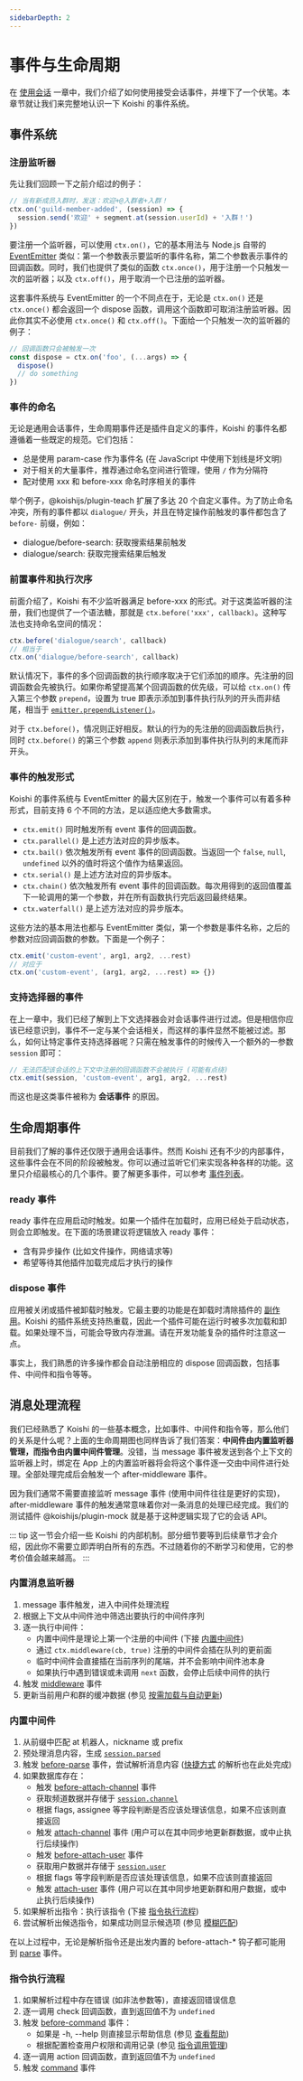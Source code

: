 ```yaml
---
sidebarDepth: 2
---
```


# 事件与生命周期

在 [使用会话](../message/session.md) 一章中，我们介绍了如何使用接受会话事件，并埋下了一个伏笔。本章节就让我们来完整地认识一下 Koishi 的事件系统。

## 事件系统

### 注册监听器

先让我们回顾一下之前介绍过的例子：

```js
// 当有新成员入群时，发送：欢迎+@入群者+入群！
ctx.on('guild-member-added', (session) => {
  session.send('欢迎' + segment.at(session.userId) + '入群！')
})
```

要注册一个监听器，可以使用 `ctx.on()`，它的基本用法与 Node.js 自带的 [EventEmitter](https://nodejs.org/api/events.html#events_class_eventemitter) 类似：第一个参数表示要监听的事件名称，第二个参数表示事件的回调函数。同时，我们也提供了类似的函数 `ctx.once()`，用于注册一个只触发一次的监听器；以及 `ctx.off()`，用于取消一个已注册的监听器。

这套事件系统与 EventEmitter 的一个不同点在于，无论是 `ctx.on()` 还是 `ctx.once()` 都会返回一个 dispose 函数，调用这个函数即可取消注册监听器。因此你其实不必使用 `ctx.once()` 和 `ctx.off()`。下面给一个只触发一次的监听器的例子：

```js
// 回调函数只会被触发一次
const dispose = ctx.on('foo', (...args) => {
  dispose()
  // do something
})
```

### 事件的命名

无论是通用会话事件，生命周期事件还是插件自定义的事件，Koishi 的事件名都遵循着一些既定的规范。它们包括：

- 总是使用 param-case 作为事件名 (在 JavaScript 中使用下划线是坏文明)
- 对于相关的大量事件，推荐通过命名空间进行管理，使用 `/` 作为分隔符
- 配对使用 xxx 和 before-xxx 命名时序相关的事件

举个例子，@koishijs/plugin-teach 扩展了多达 20 个自定义事件。为了防止命名冲突，所有的事件都以 `dialogue/` 开头，并且在特定操作前触发的事件都包含了 `before-` 前缀，例如：

- dialogue/before-search: 获取搜索结果前触发
- dialogue/search: 获取完搜索结果后触发

### 前置事件和执行次序

前面介绍了，Koishi 有不少监听器满足 before-xxx 的形式。对于这类监听器的注册，我们也提供了一个语法糖，那就是 `ctx.before('xxx', callback)`。这种写法也支持命名空间的情况：

```js
ctx.before('dialogue/search', callback)
// 相当于
ctx.on('dialogue/before-search', callback)
```

默认情况下，事件的多个回调函数的执行顺序取决于它们添加的顺序。先注册的回调函数会先被执行。如果你希望提高某个回调函数的优先级，可以给 `ctx.on()` 传入第三个参数 `prepend`，设置为 true 即表示添加到事件执行队列的开头而非结尾，相当于 [`emitter.prependListener()`](https://nodejs.org/api/events.html#emitterprependlistenereventname-listener)。

对于 `ctx.before()`，情况则正好相反。默认的行为的先注册的回调函数后执行，同时 `ctx.before()` 的第三个参数 `append` 则表示添加到事件执行队列的末尾而非开头。

### 事件的触发形式

Koishi 的事件系统与 EventEmitter 的最大区别在于，触发一个事件可以有着多种形式，目前支持 6 个不同的方法，足以适应绝大多数需求。

- `ctx.emit()` 同时触发所有 event 事件的回调函数。
- `ctx.parallel()` 是上述方法对应的异步版本。
- `ctx.bail()` 依次触发所有 event 事件的回调函数。当返回一个 `false`, `null`, `undefined` 以外的值时将这个值作为结果返回。
- `ctx.serial()` 是上述方法对应的异步版本。
- `ctx.chain()` 依次触发所有 event 事件的回调函数。每次用得到的返回值覆盖下一轮调用的第一个参数，并在所有函数执行完后返回最终结果。
- `ctx.waterfall()` 是上述方法对应的异步版本。

这些方法的基本用法也都与 EventEmitter 类似，第一个参数是事件名称，之后的参数对应回调函数的参数。下面是一个例子：

```js
ctx.emit('custom-event', arg1, arg2, ...rest)
// 对应于
ctx.on('custom-event', (arg1, arg2, ...rest) => {})
```

### 支持选择器的事件

在上一章中，我们已经了解到上下文选择器会对会话事件进行过滤。但是相信你应该已经意识到，事件不一定与某个会话相关，而这样的事件显然不能被过滤。那么，如何让特定事件支持选择器呢？只需在触发事件的时候传入一个额外的一参数 `session` 即可：

```js
// 无法匹配该会话的上下文中注册的回调函数不会被执行 (可能有点绕)
ctx.emit(session, 'custom-event', arg1, arg2, ...rest)
```

而这也是这类事件被称为 **会话事件** 的原因。

## 生命周期事件

目前我们了解的事件还仅限于通用会话事件。然而 Koishi 还有不少的内部事件，这些事件会在不同的阶段被触发。你可以通过监听它们来实现各种各样的功能。这里只介绍最核心的几个事件。要了解更多事件，可以参考 [事件列表](../../api/core/events.md)。

### ready 事件

ready 事件在应用启动时触发。如果一个插件在加载时，应用已经处于启动状态，则会立即触发。在下面的场景建议将逻辑放入 ready 事件：

- 含有异步操作 (比如文件操作，网络请求等)
- 希望等待其他插件加载完成后才执行的操作

### dispose 事件

应用被关闭或插件被卸载时触发。它最主要的功能是在卸载时清除插件的 [副作用](./plugin.md#卸载插件)。Koishi 的插件系统支持热重载，因此一个插件可能在运行时被多次加载和卸载。如果处理不当，可能会导致内存泄漏。请在开发功能复杂的插件时注意这一点。

事实上，我们熟悉的许多操作都会自动注册相应的 dispose 回调函数，包括事件、中间件和指令等等。

## 消息处理流程

我们已经熟悉了 Koishi 的一些基本概念，比如事件、中间件和指令等，那么他们的关系是什么呢？上面的生命周期图也同样告诉了我们答案：**中间件由内置监听器管理，而指令由内置中间件管理**。没错，当 message 事件被发送到各个上下文的监听器上时，绑定在 App 上的内置监听器将会将这个事件逐一交由中间件进行处理。全部处理完成后会触发一个 after-middleware 事件。

因为我们通常不需要直接监听 message 事件 (使用中间件往往是更好的实现)，after-middleware 事件的触发通常意味着你对一条消息的处理已经完成。我们的测试插件 @koishijs/plugin-mock 就是基于这种逻辑实现了它的会话 API。

::: tip
这一节会介绍一些 Koishi 的内部机制。部分细节要等到后续章节才会介绍，因此你不需要立即弄明白所有的东西。不过随着你的不断学习和使用，它的参考价值会越来越高。
:::

### 内置消息监听器

1. message 事件触发，进入中间件处理流程
2. 根据上下文从中间件池中筛选出要执行的中间件序列
3. 逐一执行中间件：
    - 内置中间件是理论上第一个注册的中间件 (下接 [内置中间件](#内置中间件))
    - 通过 `ctx.middleware(cb, true)` 注册的中间件会插在队列的更前面
    - 临时中间件会直接插在当前序列的尾端，并不会影响中间件池本身
    - 如果执行中遇到错误或未调用 `next` 函数，会停止后续中间件的执行
4. 触发 [middleware](../../api/core/events.md#事件：middleware) 事件
5. 更新当前用户和群的缓冲数据 (参见 [按需加载与自动更新](./manage.md#按需加载与自动更新))

### 内置中间件

1. 从前缀中匹配 at 机器人，nickname 或 prefix
2. 预处理消息内容，生成 [`session.parsed`](../../api/core/session.md#session-parsed)
3. 触发 [before-parse](../../api/core/events.md#事件：before-parse) 事件，尝试解析消息内容 ([快捷方式](./execute.md#快捷方式) 的解析也在此处完成)
4. 如果数据库存在：
    - 触发 [before-attach-channel](../../api/core/events.md#事件：before-attach-channel) 事件
    - 获取频道数据并存储于 [`session.channel`](../../api/core/session.md#session-channel)
    - 根据 flags, assignee 等字段判断是否应该处理该信息，如果不应该则直接返回
    - 触发 [attach-channel](../../api/core/events.md#事件：attach-channel) 事件 (用户可以在其中同步地更新群数据，或中止执行后续操作)
    - 触发 [before-attach-user](../../api/core/events.md#事件：before-attach-user) 事件
    - 获取用户数据并存储于 [`session.user`](../../api/core/session.md#session-user)
    - 根据 flags 等字段判断是否应该处理该信息，如果不应该则直接返回
    - 触发 [attach-user](../../api/core/events.md#事件：attach-user) 事件 (用户可以在其中同步地更新群和用户数据，或中止执行后续操作)
5. 如果解析出指令：执行该指令 (下接 [指令执行流程](#指令执行流程))
6. 尝试解析出候选指令，如果成功则显示候选项 (参见 [模糊匹配](./execute.md#模糊匹配))

在以上过程中，无论是解析指令还是出发内置的 before-attach-* 钩子都可能用到 [parse](../../api/core/events.md#事件：parse) 事件。

### 指令执行流程

1. 如果解析过程中存在错误 (如非法参数等)，直接返回错误信息
2. 逐一调用 check 回调函数，直到返回值不为 `undefined`
3. 触发 [before-command](../../api/core/events.md#事件：before-command) 事件：
    - 如果是 -h, --help 则直接显示帮助信息 (参见 [查看帮助](./help.md#查看帮助))
    - 根据配置检查用户权限和调用记录 (参见 [指令调用管理](./message.md#指令调用管理))
4. 逐一调用 action 回调函数，直到返回值不为 `undefined`
5. 触发 [command](../../api/core/events.md#事件：command) 事件
